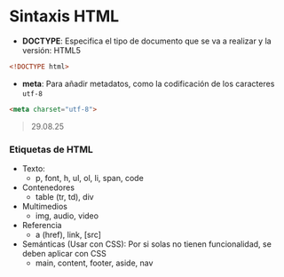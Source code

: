 # Sintaxis HTML

- **DOCTYPE**: Especifica el tipo de documento que se va a realizar y la versión: HTML5

```HTML
<!DOCTYPE html>
```

- **meta**: Para añadir metadatos, como la codificación de los caracteres `utf-8`

```HTML
<meta charset="utf-8">
```

> 29.08.25

### Etiquetas de HTML

- Texto:
  - p, font, h, ul, ol, li, span, code
- Contenedores
  - table (tr, td), div
- Multimedios
  - img, audio, video
- Referencia
  - a (href), link, \[src\]
- Semánticas (Usar con CSS): Por si solas no tienen funcionalidad, se deben aplicar con CSS
  - main, content, footer, aside, nav
